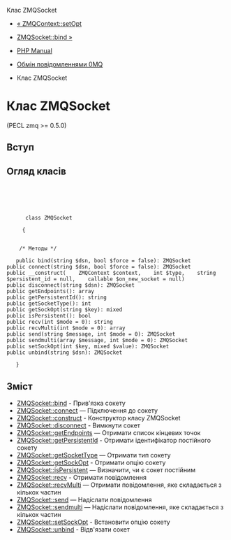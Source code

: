 Клас ZMQSocket

-   [« ZMQContext::setOpt](zmqcontext.setopt.html)
    
-   [ZMQSocket::bind »](zmqsocket.bind.html)
    
-   [PHP Manual](index.html)
    
-   [Обмін повідомленнями 0MQ](book.zmq.html)
    
-   Клас ZMQSocket
    

# Клас ZMQSocket

(PECL zmq >= 0.5.0)

## Вступ

## Огляд класів

```classsynopsis


    
    
     
      class ZMQSocket
     
     {
    

    /* Методы */
    
   public bind(string $dsn, bool $force = false): ZMQSocket
public connect(string $dsn, bool $force = false): ZMQSocket
public __construct(    ZMQContext $context,    int $type,    string $persistent_id = null,    callable $on_new_socket = null)
public disconnect(string $dsn): ZMQSocket
public getEndpoints(): array
public getPersistentId(): string
public getSocketType(): int
public getSockOpt(string $key): mixed
public isPersistent(): bool
public recv(int $mode = 0): string
public recvMulti(int $mode = 0): array
public send(string $message, int $mode = 0): ZMQSocket
public sendmulti(array $message, int $mode = 0): ZMQSocket
public setSockOpt(int $key, mixed $value): ZMQSocket
public unbind(string $dsn): ZMQSocket

   }
```

## Зміст

-   [ZMQSocket::bind](zmqsocket.bind.html) - Прив'язка сокету
-   [ZMQSocket::connect](zmqsocket.connect.html) — Підключення до сокету
-   [ZMQSocket::construct](zmqsocket.construct.html) - Конструктор класу ZMQSocket
-   [ZMQSocket::disconnect](zmqsocket.disconnect.html) - Вимкнути сокет
-   [ZMQSocket::getEndpoints](zmqsocket.getendpoints.html) — Отримати список кінцевих точок
-   [ZMQSocket::getPersistentId](zmqsocket.getpersistentid.html) - Отримати ідентифікатор постійного сокету
-   [ZMQSocket::getSocketType](zmqsocket.getsockettype.html) — Отримати тип сокету
-   [ZMQSocket::getSockOpt](zmqsocket.getsockopt.html) - Отримати опцію сокету
-   [ZMQSocket::isPersistent](zmqsocket.ispersistent.html) — Визначити, чи є сокет постійним
-   [ZMQSocket::recv](zmqsocket.recv.html) - Отримати повідомлення
-   [ZMQSocket::recvMulti](zmqsocket.recvmulti.html) — Отримати повідомлення, яке складається з кількох частин
-   [ZMQSocket::send](zmqsocket.send.html) — Надіслати повідомлення
-   [ZMQSocket::sendmulti](zmqsocket.sendmulti.html) — Надіслати повідомлення, яке складається з кількох частин
-   [ZMQSocket::setSockOpt](zmqsocket.setsockopt.html) - Встановити опцію сокету
-   [ZMQSocket::unbind](zmqsocket.unbind.html) - Відв'язати сокет